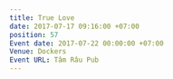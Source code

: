 ```yaml
---
title: True Love
date: 2017-07-17 09:16:00 +07:00
position: 57
Event date: 2017-07-22 00:00:00 +07:00
Venue: Dockers
Event URL: Tâm Râu Pub
---
```


